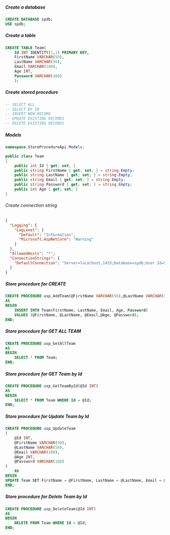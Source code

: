 ##### Create a database
```sql
CREATE DATABASE spdb;
USE spdb;
```

##### Create a table
```sql
CREATE TABLE Team(
    Id INT IDENTITY(1,1) PRIMARY KEY,
    FirstName VARCHAR(50),
    LastName VARCHAR(50),
    Email VARCHAR(100),
    Age INT,
    Password VARCHAR(100)
    );
```

##### Create stored procedure

```sql
-- SELECT ALL
-- SELECT BY ID
-- INSERT NEW RECORD
-- UPDATE EXISTING RECORDS
-- DELETE EXISTING RECORDS

```

##### Models
```csharp
namespace StoreProcedureApi.Models;

public class Team
{
    public int Id { get; set; }
    public string FirstName { get; set; } = string.Empty;
    public string LastName { get; set; } = string.Empty;
    public string Email { get; set; } = string.Empty;
    public string Password { get; set; } = string.Empty;
    public int Age { get; set; }
}
```


###### Create connection string
```json
{
  "Logging": {
    "LogLevel": {
      "Default": "Information",
      "Microsoft.AspNetCore": "Warning"
    }
  },
  "AllowedHosts": "*",
  "ConnectionStrings": {
    "DefaultConnection": "Server=localhost,1433;Database=spdb;User Id=SA;Password=Bassguitar1;Encrypt=false;TrustServerCertificate=True;"
  }
}

```

##### Store procedure for CREATE
```sql
CREATE PROCEDURE usp_AddTeam(@FirstName VARCHAR(50),@LastName VARCHAR(50),@Email VARCHAR(100),@Age INT, @Password VARCHAR(100))
AS 
BEGIN
    INSERT INTO Team(FirstName, LastName, Email, Age, Password)
    VALUES (@FirstName, @LastName, @Email,@Age, @Password);
END;
```

##### Store procedure for GET ALL TEAM
```sql
CREATE PROCEDURE usp_GetAllTeam
AS
BEGIN
    SELECT * FROM Team;
END;
```

##### Store procedure for GET Team by Id
```sql
CREATE PROCEDURE usp_GetTeamById(@Id INT)
AS
BEGIN
    SELECT * FROM Team WHERE Id = @Id;
END;
```

##### Store procedure for Update Team by Id
```sql
CREATE PROCEDURE usp_UpdateTeam
(
    @Id INT,
    @FirstName VARCHAR(50),
    @LastName VARCHAR(50),
    @Email VARCHAR(100),
    @Age INT,
    @Password VARCHAR(100)
)
    AS
BEGIN
UPDATE Team SET FirstName = @FirstName, LastName = @LastName, Email = @Email, Age = @Age, Password = @Password WHERE Id = @Id;
END;

```

##### Store procedure for Delete Team by Id
```sql
CREATE PROCEDURE usp_DeleteTeam(@Id INT)
AS
BEGIN
    DELETE FROM Team WHERE Id = @Id;
END;
```